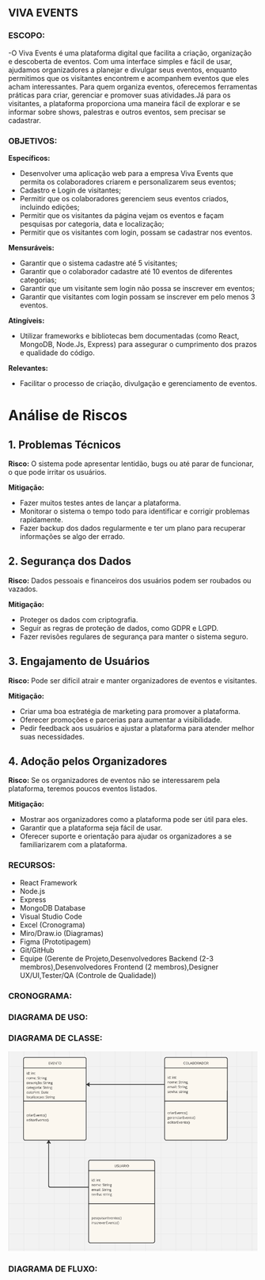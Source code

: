 ## VIVA EVENTS


### ESCOPO:
-O Viva Events é uma plataforma digital que facilita a criação, organização e descoberta de eventos. Com uma interface simples e fácil de usar, ajudamos organizadores a planejar e divulgar seus eventos, enquanto permitimos que os visitantes encontrem e acompanhem eventos que eles acham interessantes.
Para quem organiza eventos, oferecemos ferramentas práticas para criar, gerenciar e promover suas atividades.Já para os visitantes, a plataforma proporciona uma maneira fácil de explorar e se informar sobre shows, palestras e outros eventos, sem precisar se cadastrar.


### OBJETIVOS: 
**Específicos:**

- Desenvolver uma aplicação web para a empresa Viva Events que permita os colaboradores criarem e personalizarem seus eventos;
- Cadastro e Login de visitantes;
- Permitir que os colaboradores gerenciem seus eventos criados, incluindo edições;
- Permitir que os visitantes da página vejam os eventos e façam pesquisas por categoria, data e localização;
- Permitir que os visitantes com login, possam se cadastrar nos eventos.

**Mensuráveis:**

- Garantir que o sistema cadastre até 5 visitantes;
- Garantir que o colaborador cadastre até 10 eventos de diferentes categorias;
- Garantir que um visitante sem login não possa se inscrever em eventos;
- Garantir que visitantes com login possam se inscrever em pelo menos 3 eventos.

**Atingíveis:**

- Utilizar frameworks e bibliotecas bem documentadas (como React, MongoDB, Node.Js, Express) para assegurar o cumprimento dos prazos e qualidade do código.

**Relevantes:**

- Facilitar o processo de criação, divulgação e gerenciamento de eventos.

# Análise de Riscos


## 1. Problemas Técnicos
**Risco:** O sistema pode apresentar lentidão, bugs ou até parar de funcionar, o que pode irritar os usuários.

**Mitigação:**
- Fazer muitos testes antes de lançar a plataforma.
- Monitorar o sistema o tempo todo para identificar e corrigir problemas rapidamente.
- Fazer backup dos dados regularmente e ter um plano para recuperar informações se algo der errado.

## 2. Segurança dos Dados
**Risco:** Dados pessoais e financeiros dos usuários podem ser roubados ou vazados.

**Mitigação:**
- Proteger os dados com criptografia.
- Seguir as regras de proteção de dados, como GDPR e LGPD.
- Fazer revisões regulares de segurança para manter o sistema seguro.

## 3. Engajamento de Usuários
**Risco:** Pode ser difícil atrair e manter organizadores de eventos e visitantes.

**Mitigação:**
- Criar uma boa estratégia de marketing para promover a plataforma.
- Oferecer promoções e parcerias para aumentar a visibilidade.
- Pedir feedback aos usuários e ajustar a plataforma para atender melhor suas necessidades.


## 4. Adoção pelos Organizadores
**Risco:** Se os organizadores de eventos não se interessarem pela plataforma, teremos poucos eventos listados.

**Mitigação:**
- Mostrar aos organizadores como a plataforma pode ser útil para eles.
- Garantir que a plataforma seja fácil de usar.
- Oferecer suporte e orientação para ajudar os organizadores a se familiarizarem com a plataforma.


### RECURSOS:
- React Framework
- Node.js
- Express
- MongoDB Database
- Visual Studio Code
- Excel (Cronograma)
- Miro/Draw.io (Diagramas)
- Figma (Prototipagem)
- Git/GitHub
- Equipe (Gerente de Projeto,Desenvolvedores Backend (2-3 membros),Desenvolvedores Frontend (2 membros),Designer UX/UI,Tester/QA (Controle de Qualidade))


### CRONOGRAMA:

### DIAGRAMA DE USO:

### DIAGRAMA DE CLASSE:
<p><img src="img/DiagramaClasse.png" width="1000px">

### DIAGRAMA DE FLUXO:

